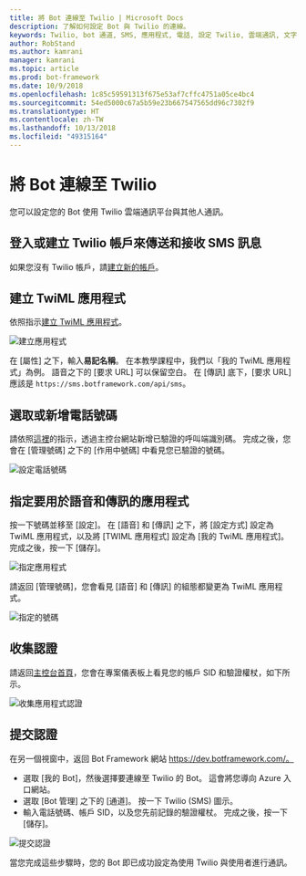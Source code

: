 ```yaml
---
title: 將 Bot 連線至 Twilio | Microsoft Docs
description: 了解如何設定 Bot 與 Twilio 的連線。
keywords: Twilio, bot 通道, SMS, 應用程式, 電話, 設定 Twilio, 雲端通訊, 文字
author: RobStand
ms.author: kamrani
manager: kamrani
ms.topic: article
ms.prod: bot-framework
ms.date: 10/9/2018
ms.openlocfilehash: 1c85c59591313f675e53af7cffc4751a05ce4bc4
ms.sourcegitcommit: 54ed5000c67a5b59e23b667547565dd96c7302f9
ms.translationtype: HT
ms.contentlocale: zh-TW
ms.lasthandoff: 10/13/2018
ms.locfileid: "49315164"
---
```

# <a name="connect-a-bot-to-twilio"></a>將 Bot 連線至 Twilio

您可以設定您的 Bot 使用 Twilio 雲端通訊平台與其他人通訊。

## <a name="log-in-to-or-create-a-twilio-account-for-sending-and-receiving-sms-messages"></a>登入或建立 Twilio 帳戶來傳送和接收 SMS 訊息

如果您沒有 Twilio 帳戶，請<a href="https://www.twilio.com/try-twilio" target="_blank">建立新的帳戶</a>。

## <a name="create-a-twiml-application"></a>建立 TwiML 應用程式

依照指示<a href="https://support.twilio.com/hc/en-us/articles/223180928-How-Do-I-Create-a-TwiML-App-" target="_blank">建立 TwiML 應用程式</a>。

![建立應用程式](~/media/channels/twi-StepTwiml.png)

在 [屬性] 之下，輸入**易記名稱**。 在本教學課程中，我們以「我的 TwiML 應用程式」為例。 語音之下的 [要求 URL] 可以保留空白。 在 [傳訊] 底下，[要求 URL] 應該是 `https://sms.botframework.com/api/sms`。

## <a name="select-or-add-a-phone-number"></a>選取或新增電話號碼

請依照<a href = "https://support.twilio.com/hc/en-us/articles/223180048-Adding-a-Verified-Phone-Number-or-Caller-ID-with-Twilio" target="_blank">這裡</a>的指示，透過主控台網站新增已驗證的呼叫端識別碼。 完成之後，您會在 [管理號碼] 之下的 [作用中號碼] 中看見您已驗證的號碼。

![設定電話號碼](~/media/channels/twi-StepPhone.png)

## <a name="specify-application-to-use-for-voice-and-messaging"></a>指定要用於語音和傳訊的應用程式

按一下號碼並移至 [設定]。 在 [語音] 和 [傳訊] 之下，將 [設定方式] 設定為 TwiML 應用程式，以及將 [TWIML 應用程式] 設定為 [我的 TwiML 應用程式]。 完成之後，按一下 [儲存]。

![指定應用程式](~/media/channels/twi-StepPhone2.png)

請返回 [管理號碼]，您會看見 [語音] 和 [傳訊] 的組態都變更為 TwiML 應用程式。

![指定的號碼](~/media/channels/twi-StepPhone3.png)


## <a name="gather-credentials"></a>收集認證

請返回[主控台首頁](https://www.twilio.com/console/)，您會在專案儀表板上看見您的帳戶 SID 和驗證權杖，如下所示。

![收集應用程式認證](~/media/channels/twi-StepAuth.png)

## <a name="submit-credentials"></a>提交認證

在另一個視窗中，返回 Bot Framework 網站 https://dev.botframework.com/。 

- 選取 [我的 Bot]，然後選擇要連線至 Twilio 的 Bot。 這會將您導向 Azure 入口網站。
- 選取 [Bot 管理] 之下的 [通道]。 按一下 Twilio (SMS) 圖示。
- 輸入電話號碼、帳戶 SID，以及您先前記錄的驗證權杖。 完成之後，按一下 [儲存]。

![提交認證](~/media/channels/twi-StepSubmit.png)

當您完成這些步驟時，您的 Bot 即已成功設定為使用 Twilio 與使用者進行通訊。